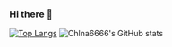 ### Hi there 👋

<!--
**Chlna6666/Chlna6666** is a ✨ _special_ ✨ repository because its `README.md` (this file) appears on your GitHub profile.

Here are some ideas to get you started:

- 🔭 I’m currently working on ...
- 🌱 I’m currently learning ...
- 👯 I’m looking to collaborate on ...
- 🤔 I’m looking for help with ...
- 💬 Ask me about ...
- 📫 How to reach me: ...
- 😄 Pronouns: ...
- ⚡ Fun fact: ...
-->
[![Top Langs](https://github-readme-stats.vercel.app/api/top-langs/?username=Chlna6666&layout=compact)](https://github.com/Chlna6666/github-readme-stats)
![Chlna6666's GitHub stats](https://github-readme-stats.vercel.app/api?username=Chlna6666&show_icons=true&theme=tokyonight)
